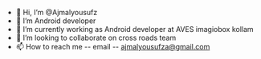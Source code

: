 - 👋 Hi, I’m @Ajmalyousufz
- 👀 I’m Android developer
- 🌱 I’m currently working as Android developer at AVES imagiobox kollam
- 💞️ I’m looking to collaborate on cross roads team
- 📫 How to reach me -- email -- ajmalyousufza@gmail.com

<!---
Ajmalyousufz/Ajmalyousufz is a ✨ special ✨ repository because its `README.md` (this file) appears on your GitHub profile.
You can click the Preview link to take a look at your changes.
--->
